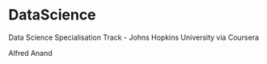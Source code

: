 DataScience
===========

Data Science Specialisation Track - Johns Hopkins University via Coursera

Alfred Anand
